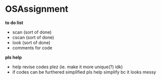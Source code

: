 # OSAssignment

**to do list**
- scan (sort of done)
- cscan (sort of done)
- look (sort of done)
- comments for code 

**pls help**
- help revise codes plez (ie. make it more unique(?) idk)
- if codes can be furthered simplified pls help simplify bc it looks messy
